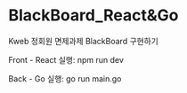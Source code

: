 # BlackBoard_React&Go
Kweb 정회원 면제과제 BlackBoard 구현하기

Front - React
실행: npm run dev

Back - Go
실행: go run main.go
